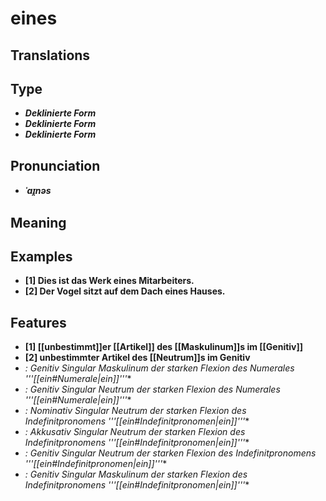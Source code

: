 # eines
## Translations
## Type
- _**Deklinierte Form**_
- _**Deklinierte Form**_
- _**Deklinierte Form**_
## Pronunciation
- _**ˈaɪ̯nəs**_
## Meaning
## Examples
- **[1] Dies ist das Werk eines Mitarbeiters.**
- **[2] Der Vogel sitzt auf dem Dach eines Hauses.**
## Features
- **[1] [[unbestimmt]]er [[Artikel]] des [[Maskulinum]]s im [[Genitiv]]**
- **[2] unbestimmter Artikel des [[Neutrum]]s im Genitiv**
- **:* Genitiv Singular Maskulinum der starken Flexion des Numerales '''[[ein#Numerale|ein]]'''**
- **:* Genitiv Singular Neutrum der starken Flexion des Numerales '''[[ein#Numerale|ein]]'''**
- **:* Nominativ Singular Neutrum der starken Flexion des Indefinitpronomens '''[[ein#Indefinitpronomen|ein]]'''**
- **:* Akkusativ Singular Neutrum der starken Flexion des Indefinitpronomens '''[[ein#Indefinitpronomen|ein]]'''**
- **:* Genitiv Singular Neutrum der starken Flexion des Indefinitpronomens '''[[ein#Indefinitpronomen|ein]]'''**
- **:* Genitiv Singular Maskulinum der starken Flexion des Indefinitpronomens '''[[ein#Indefinitpronomen|ein]]'''**
